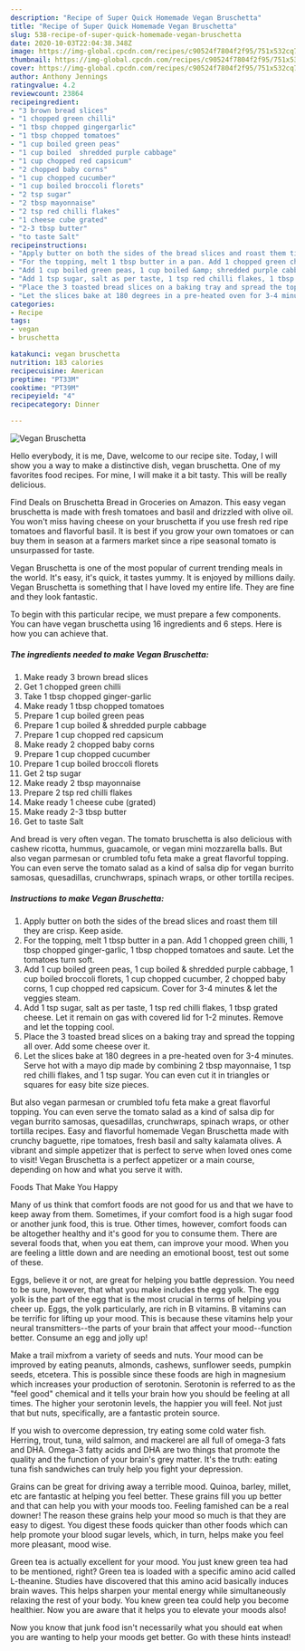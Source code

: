 ```yaml
---
description: "Recipe of Super Quick Homemade Vegan Bruschetta"
title: "Recipe of Super Quick Homemade Vegan Bruschetta"
slug: 538-recipe-of-super-quick-homemade-vegan-bruschetta
date: 2020-10-03T22:04:38.348Z
image: https://img-global.cpcdn.com/recipes/c90524f7804f2f95/751x532cq70/vegan-bruschetta-recipe-main-photo.jpg
thumbnail: https://img-global.cpcdn.com/recipes/c90524f7804f2f95/751x532cq70/vegan-bruschetta-recipe-main-photo.jpg
cover: https://img-global.cpcdn.com/recipes/c90524f7804f2f95/751x532cq70/vegan-bruschetta-recipe-main-photo.jpg
author: Anthony Jennings
ratingvalue: 4.2
reviewcount: 23864
recipeingredient:
- "3 brown bread slices"
- "1 chopped green chilli"
- "1 tbsp chopped gingergarlic"
- "1 tbsp chopped tomatoes"
- "1 cup boiled green peas"
- "1 cup boiled  shredded purple cabbage"
- "1 cup chopped red capsicum"
- "2 chopped baby corns"
- "1 cup chopped cucumber"
- "1 cup boiled broccoli florets"
- "2 tsp sugar"
- "2 tbsp mayonnaise"
- "2 tsp red chilli flakes"
- "1 cheese cube grated"
- "2-3 tbsp butter"
- "to taste Salt"
recipeinstructions:
- "Apply butter on both the sides of the bread slices and roast them till they are crisp. Keep aside."
- "For the topping, melt 1 tbsp butter in a pan. Add 1 chopped green chilli, 1 tbsp chopped ginger-garlic, 1 tbsp chopped tomatoes and saute. Let the tomatoes turn soft."
- "Add 1 cup boiled green peas, 1 cup boiled &amp; shredded purple cabbage, 1 cup boiled broccoli florets, 1 cup chopped cucumber, 2 chopped baby corns, 1 cup chopped red capsicum. Cover for 3-4 minutes &amp; let the veggies steam."
- "Add 1 tsp sugar, salt as per taste, 1 tsp red chilli flakes, 1 tbsp grated cheese. Let it remain on gas with covered lid for 1-2 minutes. Remove and let the topping cool."
- "Place the 3 toasted bread slices on a baking tray and spread the topping all over. Add some cheese over it."
- "Let the slices bake at 180 degrees in a pre-heated oven for 3-4 minutes. Serve hot with a mayo dip made by combining 2 tbsp mayonnaise, 1 tsp red chilli flakes, and 1 tsp sugar. You can even cut it in triangles or squares for easy bite size pieces."
categories:
- Recipe
tags:
- vegan
- bruschetta

katakunci: vegan bruschetta 
nutrition: 183 calories
recipecuisine: American
preptime: "PT33M"
cooktime: "PT39M"
recipeyield: "4"
recipecategory: Dinner

---
```



![Vegan Bruschetta](https://img-global.cpcdn.com/recipes/c90524f7804f2f95/751x532cq70/vegan-bruschetta-recipe-main-photo.jpg)

Hello everybody, it is me, Dave, welcome to our recipe site. Today, I will show you a way to make a distinctive dish, vegan bruschetta. One of my favorites food recipes. For mine, I will make it a bit tasty. This will be really delicious.

Find Deals on Bruschetta Bread in Groceries on Amazon. This easy vegan bruschetta is made with fresh tomatoes and basil and drizzled with olive oil. You won&#39;t miss having cheese on your bruschetta if you use fresh red ripe tomatoes and flavorful basil. It is best if you grow your own tomatoes or can buy them in season at a farmers market since a ripe seasonal tomato is unsurpassed for taste.

Vegan Bruschetta is one of the most popular of current trending meals in the world. It's easy, it's quick, it tastes yummy. It is enjoyed by millions daily. Vegan Bruschetta is something that I have loved my entire life. They are fine and they look fantastic.


To begin with this particular recipe, we must prepare a few components. You can have vegan bruschetta using 16 ingredients and 6 steps. Here is how you can achieve that.

<!--inarticleads1-->

##### The ingredients needed to make Vegan Bruschetta:

1. Make ready 3 brown bread slices
1. Get 1 chopped green chilli
1. Take 1 tbsp chopped ginger-garlic
1. Make ready 1 tbsp chopped tomatoes
1. Prepare 1 cup boiled green peas
1. Prepare 1 cup boiled &amp; shredded purple cabbage
1. Prepare 1 cup chopped red capsicum
1. Make ready 2 chopped baby corns
1. Prepare 1 cup chopped cucumber
1. Prepare 1 cup boiled broccoli florets
1. Get 2 tsp sugar
1. Make ready 2 tbsp mayonnaise
1. Prepare 2 tsp red chilli flakes
1. Make ready 1 cheese cube (grated)
1. Make ready 2-3 tbsp butter
1. Get to taste Salt


And bread is very often vegan. The tomato bruschetta is also delicious with cashew ricotta, hummus, guacamole, or vegan mini mozzarella balls. But also vegan parmesan or crumbled tofu feta make a great flavorful topping. You can even serve the tomato salad as a kind of salsa dip for vegan burrito samosas, quesadillas, crunchwraps, spinach wraps, or other tortilla recipes. 

<!--inarticleads2-->

##### Instructions to make Vegan Bruschetta:

1. Apply butter on both the sides of the bread slices and roast them till they are crisp. Keep aside.
1. For the topping, melt 1 tbsp butter in a pan. Add 1 chopped green chilli, 1 tbsp chopped ginger-garlic, 1 tbsp chopped tomatoes and saute. Let the tomatoes turn soft.
1. Add 1 cup boiled green peas, 1 cup boiled &amp; shredded purple cabbage, 1 cup boiled broccoli florets, 1 cup chopped cucumber, 2 chopped baby corns, 1 cup chopped red capsicum. Cover for 3-4 minutes &amp; let the veggies steam.
1. Add 1 tsp sugar, salt as per taste, 1 tsp red chilli flakes, 1 tbsp grated cheese. Let it remain on gas with covered lid for 1-2 minutes. Remove and let the topping cool.
1. Place the 3 toasted bread slices on a baking tray and spread the topping all over. Add some cheese over it.
1. Let the slices bake at 180 degrees in a pre-heated oven for 3-4 minutes. Serve hot with a mayo dip made by combining 2 tbsp mayonnaise, 1 tsp red chilli flakes, and 1 tsp sugar. You can even cut it in triangles or squares for easy bite size pieces.


But also vegan parmesan or crumbled tofu feta make a great flavorful topping. You can even serve the tomato salad as a kind of salsa dip for vegan burrito samosas, quesadillas, crunchwraps, spinach wraps, or other tortilla recipes. Easy and flavorful homemade Vegan Bruschetta made with crunchy baguette, ripe tomatoes, fresh basil and salty kalamata olives. A vibrant and simple appetizer that is perfect to serve when loved ones come to visit! Vegan Bruschetta is a perfect appetizer or a main course, depending on how and what you serve it with. 

Foods That Make You Happy


Many of us think that comfort foods are not good for us and that we have to keep away from them. Sometimes, if your comfort food is a high sugar food or another junk food, this is true. Other times, however, comfort foods can be altogether healthy and it's good for you to consume them. There are several foods that, when you eat them, can improve your mood. When you are feeling a little down and are needing an emotional boost, test out some of these.

Eggs, believe it or not, are great for helping you battle depression. You need to be sure, however, that what you make includes the egg yolk. The egg yolk is the part of the egg that is the most crucial in terms of helping you cheer up. Eggs, the yolk particularly, are rich in B vitamins. B vitamins can be terrific for lifting up your mood. This is because these vitamins help your neural transmitters--the parts of your brain that affect your mood--function better. Consume an egg and jolly up!

Make a trail mixfrom a variety of seeds and nuts. Your mood can be improved by eating peanuts, almonds, cashews, sunflower seeds, pumpkin seeds, etcetera. This is possible since these foods are high in magnesium which increases your production of serotonin. Serotonin is referred to as the "feel good" chemical and it tells your brain how you should be feeling at all times. The higher your serotonin levels, the happier you will feel. Not just that but nuts, specifically, are a fantastic protein source.

If you wish to overcome depression, try eating some cold water fish. Herring, trout, tuna, wild salmon, and mackerel are all full of omega-3 fats and DHA. Omega-3 fatty acids and DHA are two things that promote the quality and the function of your brain's grey matter. It's the truth: eating tuna fish sandwiches can truly help you fight your depression. 

Grains can be great for driving away a terrible mood. Quinoa, barley, millet, etc are fantastic at helping you feel better. These grains fill you up better and that can help you with your moods too. Feeling famished can be a real downer! The reason these grains help your mood so much is that they are easy to digest. You digest these foods quicker than other foods which can help promote your blood sugar levels, which, in turn, helps make you feel more pleasant, mood wise.

Green tea is actually excellent for your mood. You just knew green tea had to be mentioned, right? Green tea is loaded with a specific amino acid called L-theanine. Studies have discovered that this amino acid basically induces brain waves. This helps sharpen your mental energy while simultaneously relaxing the rest of your body. You knew green tea could help you become healthier. Now you are aware that it helps you to elevate your moods also!

Now you know that junk food isn't necessarily what you should eat when you are wanting to help your moods get better. Go  with  these hints  instead!

